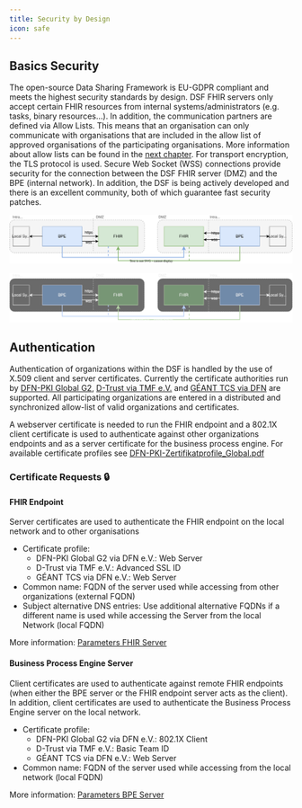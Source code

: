 ```yaml
---
title: Security by Design
icon: safe
---
```

## Basics Security
The open-source Data Sharing Framework is EU-GDPR compliant and meets the highest security standards by design. DSF FHIR servers only accept certain FHIR resources from internal systems/administrators (e.g. tasks, binary resources...). In addition, the communication partners are defined via Allow Lists. This means that an organisation can only communicate with organisations that are included in the allow list of approved organisations of the participating organisations. More information about allow lists can be found in the [next chapter](allowList).
For transport encryption, the TLS protocol is used. Secure Web Socket (WSS) connections provide security for the connection between the DSF FHIR server (DMZ) and the BPE (internal network). In addition, the DSF is being actively developed and there is an excellent community, both of which guarantee fast security patches.

![](/photos/info/security/certificates-light.svg#light)

![](/photos/info/security/certificates-dark.svg#dark)

## Authentication 
Authentication of organizations within the DSF is handled by the use of X.509 client and server certificates. Currently the certificate authorities run by [DFN-PKI Global G2](https://www.pki.dfn.de/ueberblick-dfn-pki/), [D-Trust via TMF e.V.](https://www.tmf-ev.de) and [GÉANT TCS via DFN](https://doku.tid.dfn.de/de:dfnpki:start) are supported. All participating organizations are entered in a distributed and synchronized allow-list of valid organizations and certificates.

A webserver certificate is needed to run the FHIR endpoint and a 802.1X client certificate is used to authenticate against other organizations endpoints and as a server certificate for the business process engine. For available certificate profiles see [DFN-PKI-Zertifikatprofile_Global.pdf](https://www.pki.dfn.de/fileadmin/PKI/anleitungen/DFN-PKI-Zertifikatprofile_Global.pdf)

### Certificate Requests :lock:
#### FHIR Endpoint
Server certificates are used to authenticate the FHIR endpoint on the local network and to other organisations
* Certificate profile:
  * DFN-PKI Global G2 via DFN e.V.: Web Server
  * D-Trust via TMF e.V.: Advanced SSL ID
  * GÉANT TCS via DFN e.V.: Web Server
* Common name: FQDN of the server used while accessing from other organizations (external FQDN)
* Subject alternative DNS entries: Use additional alternative FQDNs if a different name is used while accessing the Server from the local Network (local FQDN)

More information: [Parameters FHIR Server](/stable/maintain/configuration/fhir)

#### Business Process Engine Server
Client certificates are used to authenticate against remote FHIR endpoints (when either the BPE server or the FHIR endpoint server acts as the client).
In addition, client certificates are used to authenticate the Business Process Engine server on the local network.
* Certificate profile:
  * DFN-PKI Global G2 via DFN e.V.: 802.1X Client
  * D-Trust via TMF e.V.: Basic Team ID
  * GÉANT TCS via DFN e.V.: Web Server
* Common name: FQDN of the server used while accessing from the local network (local FQDN)

More information: [Parameters BPE Server](/stable/maintain/configuration/bpe)



